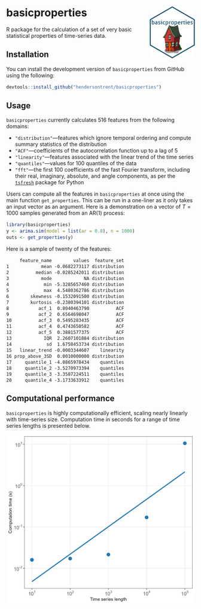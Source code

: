 
# basicproperties <img src="man/figures/logo.png" align="right" width="120" />

R package for the calculation of a set of very basic statistical
properties of time-series data.

## Installation

You can install the development version of `basicproperties` from GitHub
using the following:

``` r
devtools::install_github("hendersontrent/basicproperties")
```

## Usage

`basicproperties` currently calculates $516$ features from the following
domains:

- `"distribution"`—features which ignore temporal ordering and compute
  summary statistics of the distribution
- `"ACF"`—coefficients of the autocorrelation function up to a lag of
  $5$
- `"linearity"`—features associated with the linear trend of the time
  series
- `"quantiles"`—values for $100$ quantiles of the data
- `"fft"`—the first $100$ coefficients of the fast Fourier transform,
  including their real, imaginary, absolute, and angle components, as
  per the [`tsfresh`](https://github.com/blue-yonder/tsfresh/) package
  for Python

Users can compute all the features in `basicproperties` at once using
the main function `get_properties`. This can be run in a one-liner as it
only takes an input vector as an argument. Here is a demonstration on a
vector of $T = 1000$ samples generated from an AR(1) process:

``` r
library(basicproperties)
y <- arima.sim(model = list(ar = 0.8), n = 1000)
outs <- get_properties(y)
```

Here is a sample of twenty of the features:

         feature_name        values  feature_set
    1            mean -0.0682273117 distribution
    2          median -0.0285242011 distribution
    3            mode            NA distribution
    4             min -5.3285657460 distribution
    5             max  4.5480362786 distribution
    6        skewness -0.1532091500 distribution
    7        kurtosis -0.2380394101 distribution
    8           acf_1  0.8040463790          ACF
    9           acf_2  0.6564698047          ACF
    10          acf_3  0.5495283435          ACF
    11          acf_4  0.4743650582          ACF
    12          acf_5  0.3881577375          ACF
    13            IQR  2.2607101884 distribution
    14             sd  1.6758453734 distribution
    15   linear_trend -0.0003344607    linearity
    16 prop_above_3SD  0.0010000000 distribution
    17     quantile_1 -4.0865978434    quantiles
    18     quantile_2 -3.5270973394    quantiles
    19     quantile_3 -3.3587224511    quantiles
    20     quantile_4 -3.1733633912    quantiles

## Computational performance

`basicproperties` is highly computationally efficient, scaling nearly
linearly with time-series size. Computation time in seconds for a range
of time series lengths is presented below.

<img src="vignettes/comp-time.png" width="600" alt="Computation time for basicproperties." />
